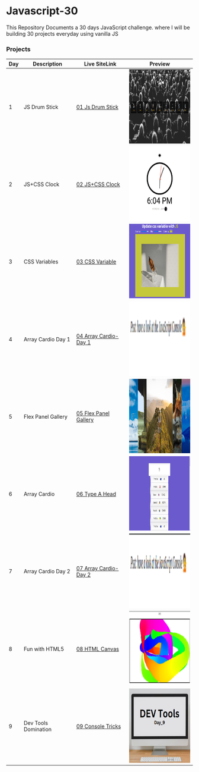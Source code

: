 # Javascript-30

This Repository Documents a 30 days JavaScript challenge. where I will be building 30 projects everyday using vanilla JS

### Projects

| Day | Description          | Live SiteLink                                                                     | Preview                                                             |
| --- | -------------------- | ---------------------------------------------------------------------------------- | ------------------------------------------------------------------- |
| 1   | JS Drum Stick        | [01 Js Drum Stick](http://fevenseyfu.me/Javascript-30/01-Javascript-drum-kit/)     | <img src="assets/Day_1.png" alt="Day 1" width="200"  height="200"/> |
| 2   | JS+CSS Clock         | [02 JS+CSS Clock](http://fevenseyfu.me/Javascript-30/02-JS-and-CSS-Clock/)         | <img src="assets/Day_2.png" alt="Day 2" width="200"  height="200"/> |
| 3   | CSS Variables        | [03 CSS Variable](http://fevenseyfu.me/Javascript-30/03-CSS-Variables/)            | <img src="assets/Day_3.png" alt="Day 3" width="200"  height="200"/> |
| 4   | Array Cardio Day 1   | [04 Array Cardio-Day 1](http://fevenseyfu.me/Javascript-30/04-Array-Cardio-day-1/) | <img src="assets/Day_4.png" alt="Day 4" width="200"  height="200"/> |
| 5   | Flex Panel Gallery   | [05 Flex Panel Gallery](http://fevenseyfu.me/Javascript-30/05-Flex-Panel-Gallery/) | <img src="assets/Day_5.png" alt="Day 5" width="200"  height="200"/> |
| 6   | Array Cardio         | [06 Type A Head](http://fevenseyfu.me/Javascript-30/06-Type-Ahead/)                | <img src="assets/Day_6.png" alt="Day 6" width="200"  height="200"/> |
| 7   | Array Cardio Day 2   | [07 Array Cardio-Day 2](http://fevenseyfu.me/Javascript-30/07-Array-Cardio-Day-2/) | <img src="assets/Day_7.png" alt="Day 7" width="200"  height="200"/> |
| 8   | Fun with HTML5       | [08 HTML Canvas](http://fevenseyfu.me/Javascript-30/08-Fun-With-HTML5/)            | <img src="assets/Day_8.png" alt="Day 8" width="200"  height="200"/> |
| 9   | Dev Tools Domination | [09 Console Tricks](http://fevenseyfu.me/Javascript-30/09-Dev-Tools-Domination/)   | <img src="assets/Day_9.png" alt="Day 8" width="200"  height="200"/> |
